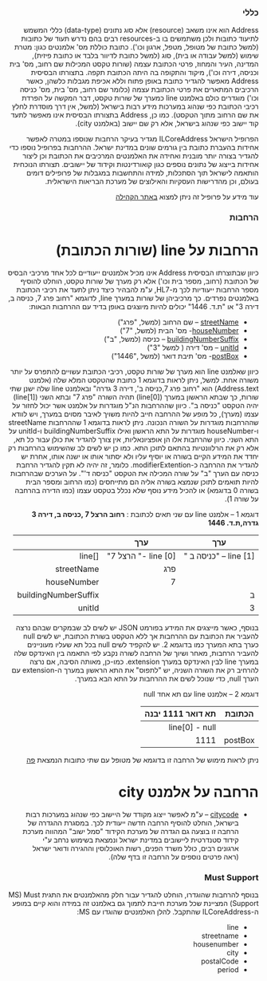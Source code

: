 <div dir="rtl" markdown="1">

### כללי
Address הוא אינו משאב (resource) אלא סוג נתונים (data-type) כללי המשמש לתיעוד כתובות ולכן משתמשים בו ב-resources רבים בהם נדרש תעוד של כתובות (למשל כתובת של מטופל, מטפל, ארגון וכו'). כתובת כוללת מס' אלמנטים כגון: מטרת שימוש (למשל עבודה או בית), סוג (למשל כתובת לדיוור בלבד או כתובת פיזית), המדינה, העיר והמחוז, פרטי הכתובת עצמה (שורות טקסט המכילות שם רחוב, מס' בית וכניסה, דירה וכו'), מיקוד והתקופה בה היתה הכתובת תקפה. בתצורתו הבסיסית Address מאפשר להגדיר כתובת באופן פתוח וללא אכיפת מגבלות כלשהן, כאשר הרכיבים המתארים את פרטי הכתובת עצמה (כלומר שם רחוב, מס' בית, מס' כניסה וכו') מוגדרים כולם באלמנט line כמערך של שורות טקסט, דבר המקשה על הפרדת רכיבי הכתובת כפי שנהוג במערכות מידע רבות בישראל (למשל, אין דרך מוסדרת לחלץ את שם הרחוב מתוך הטקסט). כמו כן, Address בתצורתו הבסיסית אינו מאפשר לתעד קוד יישוב כפי שנהוג בישראל, אלא רק שם יישוב (באלמנט city).

הפרופיל הישראל ILCoreAddress מגדיר בעיקר הרחבות שנוספו במטרה לאפשר אחידות בהעברת כתובת בין גורמים שונים במדינת ישראל. ההרחבות בפרופיל נוספו כדי להגדיר בצורה יותר מובנית ואחידה את האלמנטים המרכיבים את הכתובת וכן ליצור אחידות בייצוג של נתונים נוספים כגון קואורדינטות וקידוד של יישובים. תצורתו הנוכחית הותאמה לישראל תוך הסתכלות, למידה והתחשבות במגבלות של פרופילים דומים בעולם, וכן מהדרישות העסקיות והאילוצים של מערכת הבריאות הישראלית.

עוד מידע על פרופיל זה ניתן למצוא [באתר הקהילה](https://www.fhir-il-community.org/projects/ilcore-address---%D7%A4%D7%A8%D7%95%D7%A4%D7%99%D7%9C-%D7%9B%D7%AA%D7%95%D7%91%D7%AA)

### הרחבות  
# הרחבות על line (שורות הכתובת)

כיוון שבתוצרתו הבסיסית Address אינו מכיל אלמנטים ייעודיים לכל אחד מרכיבי הבסיס של הכתובת (רחוב, מספר בית וכו') אלא רק מערך של שורות טקסט, הוחלט להוסיף מספר הרחבות ייעודיות לכך מ-HL7, ע"מ להבהיר כיצד ניתן לתעד את רכיבי הכתובת באלמנטים נפרדים. כך מרכיביהן של שורות במערך line, לדוגמא "רחוב פרג 7, כניסה ב, דירה 3" או "ת.ד. 1446" יכולים להיות מיוצגים באופן בדיד עם ההרחבות הבאות:

  - [streetName](http://hl7.org/fhir/StructureDefinition/iso21090-ADXP-streetName) – שם הרחוב (למשל, "פרג")
  - [houseNumber](http://hl7.org/fhir/StructureDefinition/iso21090-ADXP-houseNumber)- מס' הבית (למשל, "7")
  - [buildingNumberSuffix](http://hl7.org/fhir/StructureDefinition/iso21090-ADXP-buildingNumberSuffix) – כניסה (למשל, "ב")
  - [unitId](http://hl7.org/fhir/StructureDefinition/iso21090-ADXP-unitID) – מס' דירה ( למשל "3")
  - [postBox](http://hl7.org/fhir/StructureDefinition/iso21090-ADXP-postBox)- מס' תיבת דואר (למשל ,"1446")

כיוון שאלמנט line הוא מערך של שורות טקסט, רכיבי הכתובת עשויים להתפרס על יותר משורה אחת. למשל, ניתן לראות בדוגמא 1 כתובת שהטקסט המלא שלה (אלמנט Address.text) הוא "רחוב פרג 7,כניסה ב', דירה 3 גדרה" ובאלמנט line שלה ישנן שתי שורות, כך שבתא הראשון במערך (line[0]) תהיה השורה "פרג 7" ובתא השני (line[1]) יהיה הטקסט "כניסה ב". כיוון שההרחבות הנ"ל מוגדרות על אלמנט אשר יכול לחזור על עצמו (מערך), כל מופע של ההרחבה חייב להיות משויך לאיבר מסוים במערך, ויש לוודא שההרחבות מוגדרות על השורה הנכונה. ניתן לראות בדוגמא 1 שההרחבות streetName ו-houseNumber מוגדרות על התא הראשון ואילו buildingNumberSuffix ו-unitId על התא השני. כיוון שהרחבות אלו הן אופציונאליות, אין צורך להגדיר את כולן עבור כל תא, אלא רק את הרלוונטיות בהתאם לתוכן התא. כמו כן יש לשים לב שהשימוש בהרחבות רק יחדד את המידע הקיים בשורה או יוסיף עליו ולא יסתור אותו או ישנה אותו, אחרת יש להגדיר את ההרחבה כ-modifierExtention. כלומר, זה יהיה לא תקין להגדיר הרחבת כניסה עם הערך "ב" על שורה המכילה את הטקסט "כניסה ד'". על הערכים שבהרחבות להיות תואמים לתוכן שנמצא בשורה אליה הם מתייחסים (כמו הרחוב ומספר הבית בשורה 0 בדוגמא) או להכיל מידע נוסף שלא נכלל בטקסט עצמו (כמו הדירה בהרחבה על שורה 1).

דוגמא 1 – אלמנט line  עם שני תאים לכתובת :  **רחוב הרצל 7 ,כניסה ב, דירה 3 גדרה,ת.ד. 1446**

| ערך | ערך | |
| --- | --- | ---|
| line [1] – "כניסה ב " | line [0] -" הרצל 7" | []line
||  פרג | streetName |
|   | 7|houseNumber |
| ב  | |buildingNumberSuffix |
| 3  | |unitId |

בנוסף, כאשר מייצגים את המידע בפורמט JSON יש לשים לב שבמקרים שבהם נרצה להעביר את הכתובת עם ההרחבות אך ללא הטקסט בשורת הכתובת, יש לשים null כערך בתא המערך כמו בדוגמא 2. יש להקפיד לשים null בכל תא שעליו מעוניינים להעביר הרחבות, מאחר ושיוך של הרחבה לשורה נקבע לפי התאמה בין האינדקס שלה במערך line לבין האינדקס במערך extension. כמו-כן, מאותה הסיבה, אם נרצה להרחיב רק את השורה השניה, יש "לתפוס" את התא הראשון במערך ה-extension עם הערך null, כדי שנוכל לשים את ההרחבות על התא הבא במערך.

דוגמא 2 – אלמנט line עם תא אחד null

|הכתובת| תא דואר 1111 יבנה |  
| --- | --- |
|  | line[0] - null |
|   postBox |1111


ניתן לראות מימוש של הרחבה זו בדוגמא של מטופל עם שתי כתובות הנמצאת [פה](https://simplifier.net/ILCore/patient-with-two-addresses/~json)

# הרחבה על אלמנט city
  - [citycode](http://fhir.health.gov.il/StructureDefinition/ext-city-code) – ע"מ לאפשר ייצוג מקודד של היישוב כפי שנהוג במערכות רבות בישראל, הוחלט להוסיף הרחבה חדשה ייעודית לכך. במסגרת ההגדרה של הרחבה זו בוצעה גם הגדרה של מערכת הקידוד "סמל ישוב" המהווה מערכת קידוד סטנדרטית ליישובים במדינת ישראל ונמצאת בשימוש נרחב ע"י ארגונים רבים, כולל משרד הפנים, רשות האוכלוסין וההגירה ודואר ישראל (ראה פרטים נוספים על הרחבה זו בדף שלה).

### Must Support

בנוסף להרחבות שהוגדרו, הוחלט להגדיר עבור חלק מהאלמנטים את התגית MS) Must Support) המציינת שכל מערכת חייבת לתמוך גם באלמנט זה במידה והוא קיים במופע ה-ILCoreAddress שהתקבל. להלן האלמנטים שהוגדו עם MS:

- line
- streetname
- housenumber
- city
- postalCode
- period
</div>